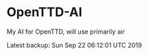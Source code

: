 # OpenTTD-AI
My AI for OpenTTD, will use primarily air

Latest backup: Sun Sep 22 06:12:01 UTC 2019
